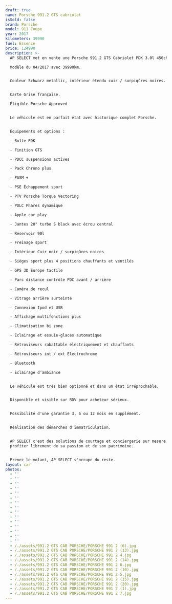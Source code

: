 ```yaml
---
draft: true
name: Porsche 991.2 GTS cabriolet
isSold: false
brand: Porsche
model: 911 Coupe
year: 2017
kilometers: 39990
fuel: Essence
price: 124990
description: >-
  AP SELECT met en vente une Porsche 991.2 GTS Cabriolet PDK 3.0l 450ch.

  Modèle du 04/2017 avec 39990km.


  Couleur Schwarz metallic, intérieur étendu cuir / surpiqûres noires.


  Carte Grise française.

  Éligible Porsche Approved


  Le véhicule est en parfait état avec historique complet Porsche.


  Équipements et options :

  - Boîte PDK

  - Finition GTS

  - PDCC suspensions actives

  - Pack Chrono plus

  - PASM +

  - PSE Échappement sport

  - PTV Porsche Torque Vectoring

  - PDLC Phares dynamique

  - Apple car play

  - Jantes 20" turbo S black avec écrou central

  - Réservoir 90l

  - Freinage sport

  - Intérieur Cuir noir / surpiqûres noires

  - Sièges sport plus 4 positions chauffants et ventilés

  - GPS 3D Europe tactile

  - Parc distance contrôle PDC avant / arrière

  - Caméra de recul

  - Vitrage arrière surteinté

  - Connexion Ipod et USB

  - Affichage multifonctions plus

  - Climatisation bi zone

  - Éclairage et essuie-glaces automatique

  - Rétroviseurs rabattable électriquement et chauffants

  - Rétroviseurs int / ext Electrochrome

  - Bluetooth

  - Éclairage d’ambiance


  Le véhicule est très bien optionné et dans un état irréprochable.


  Disponible et visible sur RDV pour acheteur sérieux.


  Possibilité d'une garantie 3, 6 ou 12 mois en supplément.


  Réalisation des démarches d'immatriculation.


  AP SELECT c'est des solutions de courtage et conciergerie sur mesure pour
  profiter librement de sa passion et de son patrimoine.


  Prenez le volant, AP SELECT s'occupe du reste.
layout: car
photos:
  - ''
  - ''
  - ''
  - ''
  - ''
  - ''
  - ''
  - ''
  - ''
  - ''
  - ''
  - ''
  - ''
  - ''
  - ''
  - /./assets/991.2 GTS CAB PORSCHE/PORSCHE 991 2 (6).jpg
  - /./assets/991.2 GTS CAB PORSCHE/PORSCHE 991 2 (13).jpg
  - /./assets/991.2 GTS CAB PORSCHE/PORSCHE 991 2 4.jpg
  - /./assets/991.2 GTS CAB PORSCHE/PORSCHE 991 2 (14).jpg
  - /./assets/991.2 GTS CAB PORSCHE/PORSCHE 991 2 6.jpg
  - /./assets/991.2 GTS CAB PORSCHE/PORSCHE 991 2 (10).jpg
  - /./assets/991.2 GTS CAB PORSCHE/PORSCHE 991 2 5.jpg
  - /./assets/991.2 GTS CAB PORSCHE/PORSCHE 991 2 (15).jpg
  - /./assets/991.2 GTS CAB PORSCHE/PORSCHE 991 2 (20).jpg
  - /./assets/991.2 GTS CAB PORSCHE/PORSCHE 991 2 (1).jpg
  - /./assets/991.2 GTS CAB PORSCHE/PORSCHE 991 2 7.jpg
---
```



